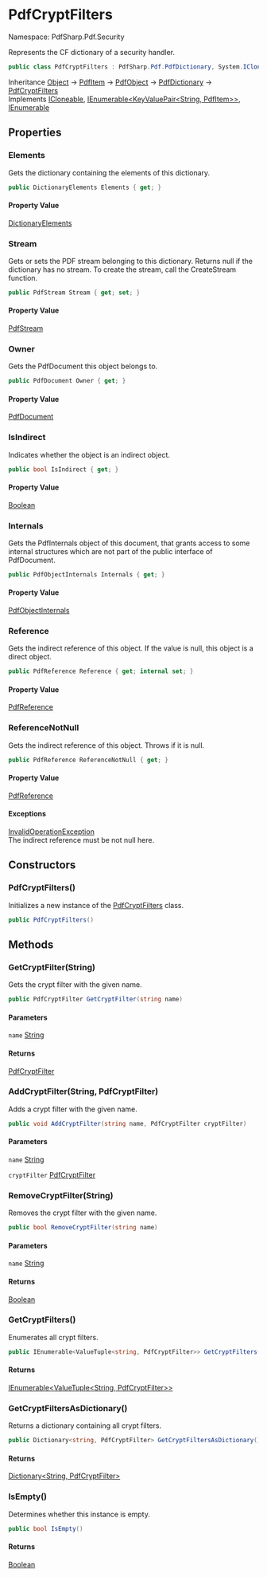 # PdfCryptFilters

Namespace: PdfSharp.Pdf.Security

Represents the CF dictionary of a security handler.

```csharp
public class PdfCryptFilters : PdfSharp.Pdf.PdfDictionary, System.ICloneable, System.Collections.Generic.IEnumerable`1[[System.Collections.Generic.KeyValuePair`2[[System.String, System.Private.CoreLib, Version=6.0.0.0, Culture=neutral, PublicKeyToken=7cec85d7bea7798e],[PdfSharp.Pdf.PdfItem, PdfSharp, Version=0.1.2.0, Culture=neutral, PublicKeyToken=null]], System.Private.CoreLib, Version=6.0.0.0, Culture=neutral, PublicKeyToken=7cec85d7bea7798e]], System.Collections.IEnumerable
```

Inheritance [Object](https://docs.microsoft.com/en-us/dotnet/api/system.object) → [PdfItem](./pdfsharp.pdf.pdfitem) → [PdfObject](./pdfsharp.pdf.pdfobject) → [PdfDictionary](./pdfsharp.pdf.pdfdictionary) → [PdfCryptFilters](./pdfsharp.pdf.security.pdfcryptfilters)<br>
Implements [ICloneable](https://docs.microsoft.com/en-us/dotnet/api/system.icloneable), [IEnumerable&lt;KeyValuePair&lt;String, PdfItem&gt;&gt;](https://docs.microsoft.com/en-us/dotnet/api/system.collections.generic.ienumerable-1), [IEnumerable](https://docs.microsoft.com/en-us/dotnet/api/system.collections.ienumerable)

## Properties

### **Elements**

Gets the dictionary containing the elements of this dictionary.

```csharp
public DictionaryElements Elements { get; }
```

#### Property Value

[DictionaryElements](./pdfsharp.pdf.pdfdictionary.dictionaryelements)<br>

### **Stream**

Gets or sets the PDF stream belonging to this dictionary. Returns null if the dictionary has
 no stream. To create the stream, call the CreateStream function.

```csharp
public PdfStream Stream { get; set; }
```

#### Property Value

[PdfStream](./pdfsharp.pdf.pdfdictionary.pdfstream)<br>

### **Owner**

Gets the PdfDocument this object belongs to.

```csharp
public PdfDocument Owner { get; }
```

#### Property Value

[PdfDocument](./pdfsharp.pdf.pdfdocument)<br>

### **IsIndirect**

Indicates whether the object is an indirect object.

```csharp
public bool IsIndirect { get; }
```

#### Property Value

[Boolean](https://docs.microsoft.com/en-us/dotnet/api/system.boolean)<br>

### **Internals**

Gets the PdfInternals object of this document, that grants access to some internal structures
 which are not part of the public interface of PdfDocument.

```csharp
public PdfObjectInternals Internals { get; }
```

#### Property Value

[PdfObjectInternals](./pdfsharp.pdf.advanced.pdfobjectinternals)<br>

### **Reference**

Gets the indirect reference of this object. If the value is null, this object is a direct object.

```csharp
public PdfReference Reference { get; internal set; }
```

#### Property Value

[PdfReference](./pdfsharp.pdf.advanced.pdfreference)<br>

### **ReferenceNotNull**

Gets the indirect reference of this object. Throws if it is null.

```csharp
public PdfReference ReferenceNotNull { get; }
```

#### Property Value

[PdfReference](./pdfsharp.pdf.advanced.pdfreference)<br>

#### Exceptions

[InvalidOperationException](https://docs.microsoft.com/en-us/dotnet/api/system.invalidoperationexception)<br>
The indirect reference must be not null here.

## Constructors

### **PdfCryptFilters()**

Initializes a new instance of the [PdfCryptFilters](./pdfsharp.pdf.security.pdfcryptfilters) class.

```csharp
public PdfCryptFilters()
```

## Methods

### **GetCryptFilter(String)**

Gets the crypt filter with the given name.

```csharp
public PdfCryptFilter GetCryptFilter(string name)
```

#### Parameters

`name` [String](https://docs.microsoft.com/en-us/dotnet/api/system.string)<br>

#### Returns

[PdfCryptFilter](./pdfsharp.pdf.security.pdfcryptfilter)<br>

### **AddCryptFilter(String, PdfCryptFilter)**

Adds a crypt filter with the given name.

```csharp
public void AddCryptFilter(string name, PdfCryptFilter cryptFilter)
```

#### Parameters

`name` [String](https://docs.microsoft.com/en-us/dotnet/api/system.string)<br>

`cryptFilter` [PdfCryptFilter](./pdfsharp.pdf.security.pdfcryptfilter)<br>

### **RemoveCryptFilter(String)**

Removes the crypt filter with the given name.

```csharp
public bool RemoveCryptFilter(string name)
```

#### Parameters

`name` [String](https://docs.microsoft.com/en-us/dotnet/api/system.string)<br>

#### Returns

[Boolean](https://docs.microsoft.com/en-us/dotnet/api/system.boolean)<br>

### **GetCryptFilters()**

Enumerates all crypt filters.

```csharp
public IEnumerable<ValueTuple<string, PdfCryptFilter>> GetCryptFilters()
```

#### Returns

[IEnumerable&lt;ValueTuple&lt;String, PdfCryptFilter&gt;&gt;](https://docs.microsoft.com/en-us/dotnet/api/system.collections.generic.ienumerable-1)<br>

### **GetCryptFiltersAsDictionary()**

Returns a dictionary containing all crypt filters.

```csharp
public Dictionary<string, PdfCryptFilter> GetCryptFiltersAsDictionary()
```

#### Returns

[Dictionary&lt;String, PdfCryptFilter&gt;](https://docs.microsoft.com/en-us/dotnet/api/system.collections.generic.dictionary-2)<br>

### **IsEmpty()**

Determines whether this instance is empty.

```csharp
public bool IsEmpty()
```

#### Returns

[Boolean](https://docs.microsoft.com/en-us/dotnet/api/system.boolean)<br>

